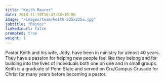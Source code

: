 ```yaml
---
title: "Keith Maurer"
date: 2018-11-19T10:47:58+10:00
image: "/images/team/keith-225x225a.jpg"
jobtitle: "Pastor"
linkedinurl: false
promoted: true
weight: 1
---
```


Pastor Keith and his wife, Jody, have been in ministry for almost 40 years. They have a passion for helping new people feel like they belong and for building into the lives of individuals both one on one and in small groups. Keith is a graduate of Penn State and served on Cru/Campus Crusade for Christ for many years before becoming a pastor.

